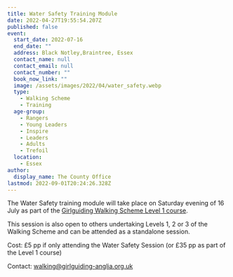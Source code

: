 ```yaml
---
title: Water Safety Training Module
date: 2022-04-27T19:55:54.207Z
published: false
event:
  start_date: 2022-07-16
  end_date: ""
  address: Black Notley,Braintree, Essex
  contact_name: null
  contact_email: null
  contact_number: ""
  book_now_link: ""
  image: /assets/images/2022/04/water_safety.webp
  type:
    - Walking Scheme
    - Training
  age-group:
    - Rangers
    - Young Leaders
    - Inspire
    - Leaders
    - Adults
    - Trefoil
  location:
    - Essex
author:
  display_name: The County Office
lastmod: 2022-09-01T20:24:26.328Z
---
```

The Water Safety training module will take place on Saturday evening of 16 July as part of the [Girlguiding Walking Scheme Level 1 course](/training/girlguiding-walking-scheme/).

This session is also open to others undertaking Levels 1, 2 or 3 of the Walking Scheme and can be attended as a standalone session.

Cost: £5 pp if only attending the Water Safety Session (or £35 pp as part of the Level 1 course)

Contact: <walking@girlguiding-anglia.org.uk>

